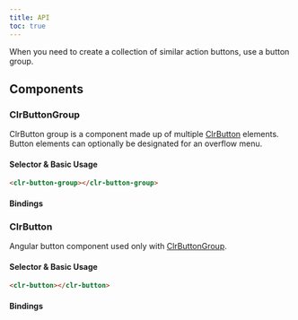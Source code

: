 ```yaml
---
title: API
toc: true
---
```


When you need to create a collection of similar action buttons, use a button group.

## Components

### ClrButtonGroup

ClrButton group is a component made up of multiple [ClrButton](./api.md#clrbutton) elements. Button elements can
optionally be designated for an overflow menu.

#### Selector & Basic Usage

```html
<clr-button-group></clr-button-group>
```

#### Bindings

<DocComponentApi component="ClrButtonGroup" item="bindings" />

### ClrButton

Angular button component used only with [ClrButtonGroup](./api.md#clrbuttongroup).

#### Selector & Basic Usage

```html
<clr-button></clr-button>
```

#### Bindings

<DocComponentApi component="ClrButton" item="bindings" />
